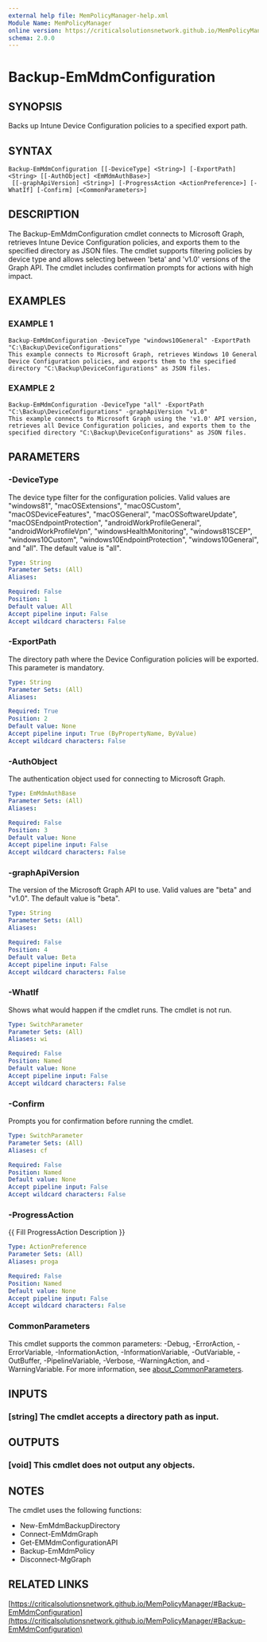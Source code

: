 ```yaml
---
external help file: MemPolicyManager-help.xml
Module Name: MemPolicyManager
online version: https://criticalsolutionsnetwork.github.io/MemPolicyManager/#Backup-EmMdmConfiguration
schema: 2.0.0
---
```


# Backup-EmMdmConfiguration

## SYNOPSIS
Backs up Intune Device Configuration policies to a specified export path.

## SYNTAX

```
Backup-EmMdmConfiguration [[-DeviceType] <String>] [-ExportPath] <String> [[-AuthObject] <EmMdmAuthBase>]
 [[-graphApiVersion] <String>] [-ProgressAction <ActionPreference>] [-WhatIf] [-Confirm] [<CommonParameters>]
```

## DESCRIPTION
The Backup-EmMdmConfiguration cmdlet connects to Microsoft Graph, retrieves Intune Device Configuration policies, and exports them to the specified directory as JSON files.
The cmdlet supports filtering policies by device type and allows selecting between 'beta' and 'v1.0' versions of the Graph API.
The cmdlet includes confirmation prompts for actions with high impact.

## EXAMPLES

### EXAMPLE 1
```
Backup-EmMdmConfiguration -DeviceType "windows10General" -ExportPath "C:\Backup\DeviceConfigurations"
This example connects to Microsoft Graph, retrieves Windows 10 General Device Configuration policies, and exports them to the specified directory "C:\Backup\DeviceConfigurations" as JSON files.
```

### EXAMPLE 2
```
Backup-EmMdmConfiguration -DeviceType "all" -ExportPath "C:\Backup\DeviceConfigurations" -graphApiVersion "v1.0"
This example connects to Microsoft Graph using the 'v1.0' API version, retrieves all Device Configuration policies, and exports them to the specified directory "C:\Backup\DeviceConfigurations" as JSON files.
```

## PARAMETERS

### -DeviceType
The device type filter for the configuration policies.
Valid values are "windows81", "macOSExtensions", "macOSCustom", "macOSDeviceFeatures", "macOSGeneral", "macOSSoftwareUpdate", "macOSEndpointProtection", "androidWorkProfileGeneral", "androidWorkProfileVpn", "windowsHealthMonitoring", "windows81SCEP", "windows10Custom", "windows10EndpointProtection", "windows10General", and "all".
The default value is "all".

```yaml
Type: String
Parameter Sets: (All)
Aliases:

Required: False
Position: 1
Default value: All
Accept pipeline input: False
Accept wildcard characters: False
```

### -ExportPath
The directory path where the Device Configuration policies will be exported.
This parameter is mandatory.

```yaml
Type: String
Parameter Sets: (All)
Aliases:

Required: True
Position: 2
Default value: None
Accept pipeline input: True (ByPropertyName, ByValue)
Accept wildcard characters: False
```

### -AuthObject
The authentication object used for connecting to Microsoft Graph.

```yaml
Type: EmMdmAuthBase
Parameter Sets: (All)
Aliases:

Required: False
Position: 3
Default value: None
Accept pipeline input: False
Accept wildcard characters: False
```

### -graphApiVersion
The version of the Microsoft Graph API to use. Valid values are "beta" and "v1.0".
The default value is "beta".

```yaml
Type: String
Parameter Sets: (All)
Aliases:

Required: False
Position: 4
Default value: Beta
Accept pipeline input: False
Accept wildcard characters: False
```

### -WhatIf
Shows what would happen if the cmdlet runs.
The cmdlet is not run.

```yaml
Type: SwitchParameter
Parameter Sets: (All)
Aliases: wi

Required: False
Position: Named
Default value: None
Accept pipeline input: False
Accept wildcard characters: False
```

### -Confirm
Prompts you for confirmation before running the cmdlet.

```yaml
Type: SwitchParameter
Parameter Sets: (All)
Aliases: cf

Required: False
Position: Named
Default value: None
Accept pipeline input: False
Accept wildcard characters: False
```

### -ProgressAction
{{ Fill ProgressAction Description }}

```yaml
Type: ActionPreference
Parameter Sets: (All)
Aliases: proga

Required: False
Position: Named
Default value: None
Accept pipeline input: False
Accept wildcard characters: False
```

### CommonParameters
This cmdlet supports the common parameters: -Debug, -ErrorAction, -ErrorVariable, -InformationAction, -InformationVariable, -OutVariable, -OutBuffer, -PipelineVariable, -Verbose, -WarningAction, and -WarningVariable. For more information, see [about_CommonParameters](http://go.microsoft.com/fwlink/?LinkID=113216).

## INPUTS

### [string] The cmdlet accepts a directory path as input.
## OUTPUTS

### [void] This cmdlet does not output any objects.
## NOTES
The cmdlet uses the following functions:
- New-EmMdmBackupDirectory
- Connect-EmMdmGraph
- Get-EMMdmConfigurationAPI
- Backup-EmMdmPolicy
- Disconnect-MgGraph

## RELATED LINKS

[https://criticalsolutionsnetwork.github.io/MemPolicyManager/#Backup-EmMdmConfiguration](https://criticalsolutionsnetwork.github.io/MemPolicyManager/#Backup-EmMdmConfiguration)

